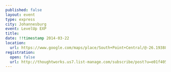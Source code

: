 ```yaml
---
published: false
layout: event
type: express
city: Johannesburg
event: LevelUp EXP
title:
date: !!timestamp 2014-03-22
location:
  url: https://www.google.com/maps/place/South+Point+Central/@-26.1938837,28.0359482,17z/data=!3m1!4b1!4m2!3m1!1s0x1e95a78d28752a77:0xe45083e59a8a875e?hl=en
registration:
  open: false
  url: http://thoughtworks.us7.list-manage.com/subscribe/post?u=e01f405fabad2dd5617122558&amp;id=542fb5a00d
---
```

